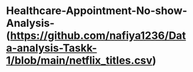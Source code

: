 # Healthcare-Appointment-No-show-Analysis-**(https://github.com/nafiya1236/Data-analysis-Taskk-1/blob/main/netflix_titles.csv)**
